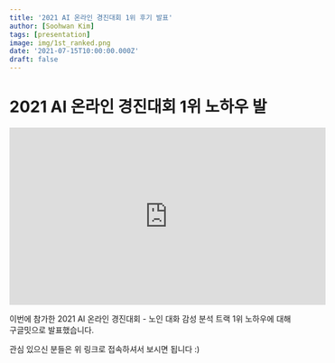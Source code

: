 ```yaml
---
title: '2021 AI 온라인 경진대회 1위 후기 발표'
author: [Soohwan Kim]
tags: [presentation]
image: img/1st_ranked.png
date: '2021-07-15T10:00:00.000Z'
draft: false
---
```


# 2021 AI 온라인 경진대회 1위 노하우 발
  
<iframe width="560" height="315" src="https://www.youtube.com/embed/aKKDvdel5O4" title="YouTube video player" frameborder="0" allow="accelerometer; autoplay; clipboard-write; encrypted-media; gyroscope; picture-in-picture" allowfullscreen></iframe>
  
이번에 참가한 2021 AI 온라인 경진대회 - 노인 대화 감성 분석 트랙 1위 노하우에 대해 구글밋으로 발표했습니다.
  
관심 있으신 분들은 위 링크로 접속하셔서 보시면 됩니다 :)
  